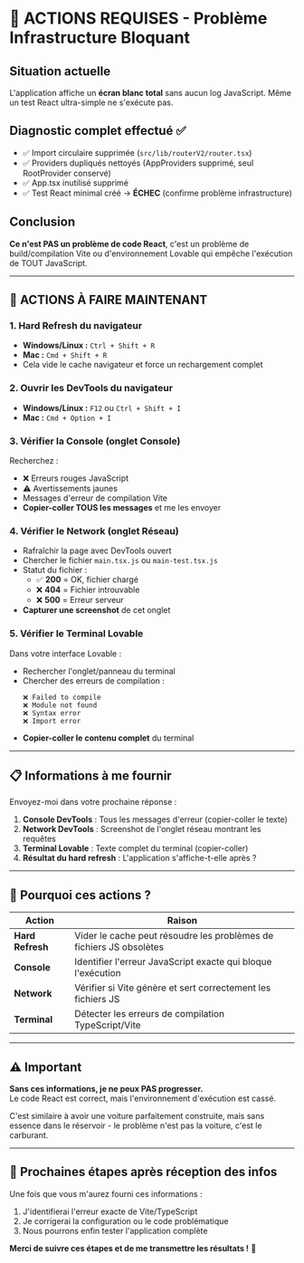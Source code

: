 # 🚨 ACTIONS REQUISES - Problème Infrastructure Bloquant

## Situation actuelle
L'application affiche un **écran blanc total** sans aucun log JavaScript. Même un test React ultra-simple ne s'exécute pas.

## Diagnostic complet effectué ✅
- ✅ Import circulaire supprimée (`src/lib/routerV2/router.tsx`)
- ✅ Providers dupliqués nettoyés (AppProviders supprimé, seul RootProvider conservé)
- ✅ App.tsx inutilisé supprimé
- ✅ Test React minimal créé → **ÉCHEC** (confirme problème infrastructure)

## Conclusion
**Ce n'est PAS un problème de code React**, c'est un problème de build/compilation Vite ou d'environnement Lovable qui empêche l'exécution de TOUT JavaScript.

---

## 🔧 ACTIONS À FAIRE MAINTENANT

### 1. **Hard Refresh du navigateur**
- **Windows/Linux :** `Ctrl + Shift + R`
- **Mac :** `Cmd + Shift + R`
- Cela vide le cache navigateur et force un rechargement complet

### 2. **Ouvrir les DevTools du navigateur**
- **Windows/Linux :** `F12` ou `Ctrl + Shift + I`
- **Mac :** `Cmd + Option + I`

### 3. **Vérifier la Console (onglet Console)**
Recherchez :
- ❌ Erreurs rouges JavaScript
- ⚠️ Avertissements jaunes
- Messages d'erreur de compilation Vite
- **Copier-coller TOUS les messages** et me les envoyer

### 4. **Vérifier le Network (onglet Réseau)**
- Rafraîchir la page avec DevTools ouvert
- Chercher le fichier `main.tsx.js` ou `main-test.tsx.js`
- Statut du fichier :
  - ✅ **200** = OK, fichier chargé
  - ❌ **404** = Fichier introuvable
  - ❌ **500** = Erreur serveur
- **Capturer une screenshot** de cet onglet

### 5. **Vérifier le Terminal Lovable**
Dans votre interface Lovable :
- Rechercher l'onglet/panneau du terminal
- Chercher des erreurs de compilation :
  ```
  ❌ Failed to compile
  ❌ Module not found
  ❌ Syntax error
  ❌ Import error
  ```
- **Copier-coller le contenu complet** du terminal

---

## 📋 Informations à me fournir

Envoyez-moi dans votre prochaine réponse :

1. **Console DevTools** : Tous les messages d'erreur (copier-coller le texte)
2. **Network DevTools** : Screenshot de l'onglet réseau montrant les requêtes
3. **Terminal Lovable** : Texte complet du terminal (copier-coller)
4. **Résultat du hard refresh** : L'application s'affiche-t-elle après ?

---

## 🎯 Pourquoi ces actions ?

| Action | Raison |
|--------|--------|
| **Hard Refresh** | Vider le cache peut résoudre les problèmes de fichiers JS obsolètes |
| **Console** | Identifier l'erreur JavaScript exacte qui bloque l'exécution |
| **Network** | Vérifier si Vite génère et sert correctement les fichiers JS |
| **Terminal** | Détecter les erreurs de compilation TypeScript/Vite |

---

## ⚠️ Important

**Sans ces informations, je ne peux PAS progresser.**  
Le code React est correct, mais l'environnement d'exécution est cassé.

C'est similaire à avoir une voiture parfaitement construite, mais sans essence dans le réservoir - le problème n'est pas la voiture, c'est le carburant.

---

## 🔄 Prochaines étapes après réception des infos

Une fois que vous m'aurez fourni ces informations :
1. J'identifierai l'erreur exacte de Vite/TypeScript
2. Je corrigerai la configuration ou le code problématique
3. Nous pourrons enfin tester l'application complète

**Merci de suivre ces étapes et de me transmettre les résultats !** 🙏

